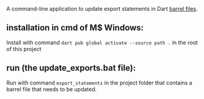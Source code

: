 A command-line application to update export statements in Dart [barrel files](https://medium.com/@ugamakelechi501/barrel-files-in-dart-and-flutter-a-guide-to-simplifying-imports-9b245dbe516a).

## installation in cmd of M$ Windows:
Install with command `dart pub global activate --source path .` in the root of this project

## run (the update_exports.bat file):
Run with command `export_statements` in the project folder that contains a barrel file that needs to be updated.
